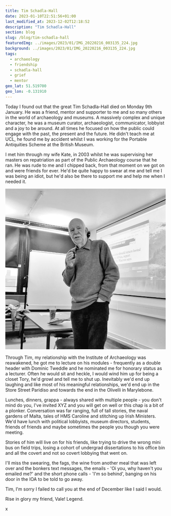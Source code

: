 ```yaml
---
title: Tim Schadla-Hall
date: 2023-01-10T22:51:56+01:00
last_modified_at: 2023-12-02T12:18:52
description: "Tim Schadla-Hall"
section: blog
slug: /blog/tim-schadla-hall
featuredImg: ../images/2023/01/IMG_20220216_003135_224.jpg
background: ../images/2023/01/IMG_20220216_003135_224.jpg
tags:
  - archaeology
  - friendship
  - schadla-hall
  - grief
  - mentor
geo_lat: 51.519700
geo_lon: -0.131910
---
```

Today I found out that the great Tim Schadla-Hall died on Monday 9th January. He was a friend, mentor and supporter to me and so many others in the world of archaeology and museums. A massively complex and unique character, he was a museum curator, archaeologist, communicator, lobbyist and a joy to be around. At all times he focused on how the public could engage with the past, the present and the future. He didn't teach me at UCL, he found me by accident whilst I was working for the Portable Antiquities Scheme at the British Museum.

I met him through my wife Kate, in 2003 whilst he was supervising her masters on repatriation as part of the Public Archaeology course that he ran. He was rude to me and I chipped back, from that moment on we got on and were friends for ever. He'd be quite happy to swear at me and tell me I was being an idiot, but he'd also be there to support me and help me when I needed it.

![Tim Schadla-Hall lecturing in the IOA](../images/2023/01/IMG_20181126_150608_437.jpg)

Through Tim, my relationship with the Institute of Archaeology was reawakened, he got me to lecture on his modules - frequently as a double header with Dominic Tweddle and he nominated me for honorary status as a lecturer. Often he would sit and heckle, I would wind him up for being a closet Tory, he'd growl and tell me to shut up. Inevitably we'd end up laughing and like most of his meaningful relationships, we'd end up in the Store Street Paridiso and towards the end in the Olivelli in Marylebone.

Lunches, dinners, grappa - always shared with multiple people - you don't mind do you, I've invited XYZ and you will get on well or this chap is a bit of a plonker. Conversation was far ranging, full of tall stories, the naval gardens of Malta, tales of HMS Caroline and stitching up Irish Ministers. We'd have lunch with political lobbyists, museum directors, students, friends of friends and maybe sometimes the people you though you were meeting.

Stories of him will live on for his friends, like trying to drive the wrong mini bus on field trips, losing a cohort of undergrad dissertations to his office bin and all the covert and not so covert lobbying that went on.

I'll miss the swearing, the fags, the wine from another meal that was left over and the bonkers text messages, the emails - 'Oi you, why haven't you emailed me?' and the short phone calls - 'I'm so behind', banging on his door in the IOA to be told to go away.

Tim, I'm sorry I failed to call you at the end of December like I said I would.

Rise in glory my friend, Vale! Legend.

x